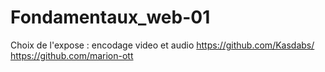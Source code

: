 # Fondamentaux_web-01

Choix de l'expose : encodage video et audio
https://github.com/Kasdabs/
https://github.com/marion-ott
